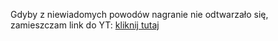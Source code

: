 Gdyby z niewiadomych powodów nagranie nie odtwarzało się, zamieszczam link do YT: [kliknij tutaj](https://youtu.be/NXQfxZ3KT2I)
